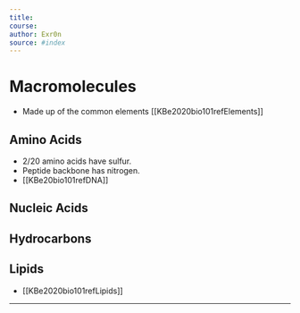 ```yaml
---
title:  
course: 
author: Exr0n
source: #index
---
```


# Macromolecules
- Made up of the common elements [[KBe2020bio101refElements]]
## Amino Acids
- 2/20 amino acids have sulfur.
- Peptide backbone has nitrogen.
- [[KBe20bio101refDNA]]
## Nucleic Acids
## Hydrocarbons
## Lipids
- [[KBe2020bio101refLipids]]

---